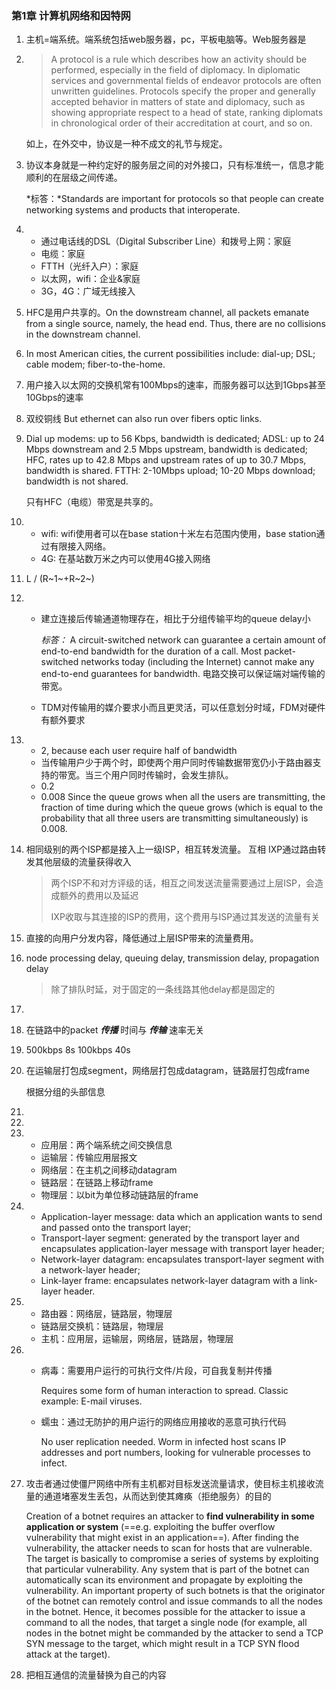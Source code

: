### 第1章 计算机网络和因特网

1. 主机=端系统。端系统包括web服务器，pc，平板电脑等。Web服务器是

2. > A protocol is a rule which describes how an activity should be performed, especially in the field of diplomacy. In diplomatic services and governmental fields of endeavor protocols are often unwritten guidelines. Protocols specify the proper and generally accepted behavior in matters of state and diplomacy, such as showing appropriate respect to a head of state, ranking diplomats in chronological order of their accreditation at court, and so on.

   如上，在外交中，协议是一种不成文的礼节与规定。

3. 协议本身就是一种约定好的服务层之间的对外接口，只有标准统一，信息才能顺利的在层级之间传递。

   *标答：*Standards are important for protocols so that people can create networking systems and products that interoperate.

4. - 通过电话线的DSL（Digital Subscriber Line）和拨号上网：家庭
   - 电缆：家庭
   - FTTH（光纤入户）：家庭
   - 以太网，wifi：企业&家庭
   - 3G，4G：广域无线接入

5. HFC是用户共享的。On the downstream channel, all packets emanate from a single source, namely, the head end. Thus, there are no collisions in the downstream channel.

6. In most American cities, the current possibilities include: dial-up; DSL; cable modem; fiber-to-the-home.

7. 用户接入以太网的交换机常有100Mbps的速率，而服务器可以达到1Gbps甚至10Gbps的速率

8. 双绞铜线 But ethernet can also run over fibers optic links.

9. Dial up modems: up to 56 Kbps, bandwidth is dedicated; ADSL: up to 24 Mbps downstream and 2.5 Mbps upstream, bandwidth is dedicated; HFC, rates up to 42.8 Mbps and upstream rates of up to 30.7 Mbps, bandwidth is shared. FTTH: 2-10Mbps upload; 10-20 Mbps download; bandwidth is not shared.

   只有HFC（电缆）带宽是共享的。

10. - wifi: wifi使用者可以在base station十米左右范围内使用，base station通过有限接入网络。
    - 4G: 在基站数万米之内可以使用4G接入网络

11. L / (R~1~+R~2~)

12. - 建立连接后传输通道物理存在，相比于分组传输平均的queue delay小

      *标答：* A circuit-switched network can guarantee a certain amount of end-to-end bandwidth for the duration of a call. Most packet-switched networks today (including the Internet) cannot make any end-to-end guarantees for bandwidth. 电路交换可以保证端对端传输的带宽。

    - TDM对传输用的媒介要求小而且更灵活，可以任意划分时域，FDM对硬件有额外要求

13. - 2, because each user require half of bandwidth
    - 当传输用户少于两个时，即使两个用户同时传输数据带宽仍小于路由器支持的带宽。当三个用户同时传输时，会发生排队。
    - 0.2
    - 0.008 Since the queue grows when all the users are transmitting, the fraction of time during which the queue grows (which is equal to the probability that all three users are transmitting simultaneously) is 0.008.

14. 相同级别的两个ISP都是接入上一级ISP，相互转发流量。 互相 IXP通过路由转发其他层级的流量获得收入

    > 两个ISP不和对方评级的话，相互之间发送流量需要通过上层ISP，会造成额外的费用以及延迟
    >
    > IXP收取与其连接的ISP的费用，这个费用与ISP通过其发送的流量有关

15. 直接的向用户分发内容，降低通过上层ISP带来的流量费用。

16. node processing delay, queuing delay, transmission delay, propagation delay

    > 除了排队时延，对于固定的一条线路其他delay都是固定的

17. 

18. 在链路中的packet ***传播*** 时间与 ***传输*** 速率无关

19. 500kbps 8s 100kbps 40s

20. 在运输层打包成segment，网络层打包成datagram，链路层打包成frame

    根据分组的头部信息

21. 
22.  
23. - 应用层：两个端系统之间交换信息
    - 运输层：传输应用层报文
    - 网络层：在主机之间移动datagram
    - 链路层：在链路上移动frame
    - 物理层：以bit为单位移动链路层的frame

24. - Application-layer message: data which an application wants to send and passed onto the transport layer;
    - Transport-layer segment: generated by the transport layer and encapsulates application-layer message with transport layer header;
    - Network-layer datagram: encapsulates transport-layer segment with a network-layer header;
    - Link-layer frame: encapsulates network-layer datagram with a link-layer header.

25. - 路由器：网络层，链路层，物理层
    - 链路层交换机：链路层，物理层
    - 主机：应用层，运输层，网络层，链路层，物理层

26. - 病毒：需要用户运行的可执行文件/片段，可自我复制并传播

      Requires some form of human interaction to spread. Classic example: E-mail viruses.

    - 蠕虫：通过无防护的用户运行的网络应用接收的恶意可执行代码

      No user replication needed. Worm in infected host scans IP addresses and port numbers, looking for vulnerable processes to infect.

27. 攻击者通过使僵尸网络中所有主机都对目标发送流量请求，使目标主机接收流量的通道堵塞发生丢包，从而达到使其瘫痪（拒绝服务）的目的

    Creation of a botnet requires an attacker to **find vulnerability in some application or system** (==e.g. exploiting the buffer overflow vulnerability that might exist in an application==). After finding the vulnerability, the attacker needs to scan for hosts that are vulnerable. The target is basically to compromise a series of systems by exploiting that particular vulnerability. Any system that is part of the botnet can automatically scan its environment and propagate by exploiting the vulnerability. An important property of such botnets is that the originator of the botnet can remotely control and issue commands to all the nodes in the botnet. Hence, it becomes possible for the attacker to issue a command to all the nodes, that target a single node (for example, all nodes in the botnet might be commanded by the attacker to send a TCP SYN message to the target, which might result in a TCP SYN flood attack at the target).

28. 把相互通信的流量替换为自己的内容